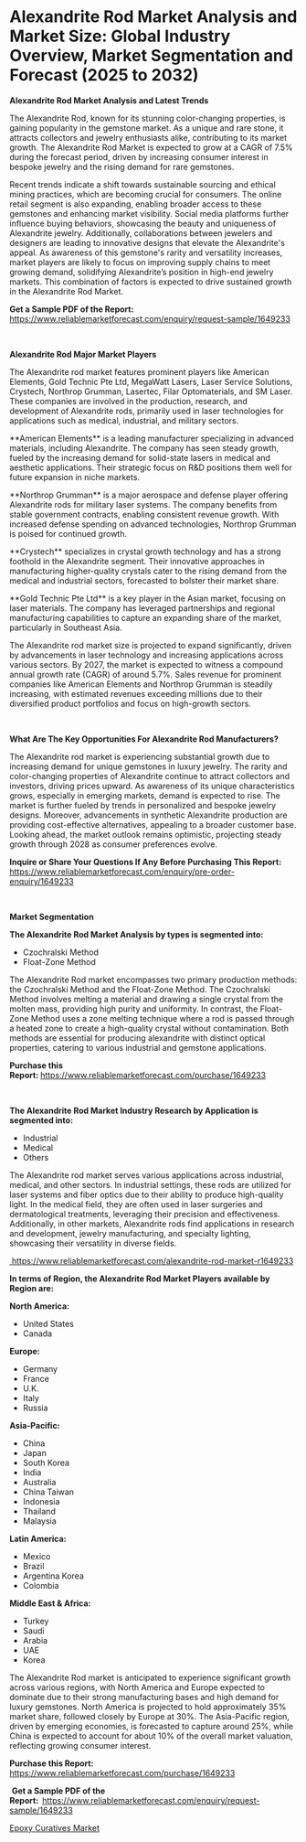 <p><h1>Alexandrite Rod Market Analysis and Market Size: Global Industry Overview, Market Segmentation and Forecast (2025 to 2032)</h1></p><p><strong>Alexandrite Rod Market Analysis and Latest Trends</strong></p>
<p><p>The Alexandrite Rod, known for its stunning color-changing properties, is gaining popularity in the gemstone market. As a unique and rare stone, it attracts collectors and jewelry enthusiasts alike, contributing to its market growth. The Alexandrite Rod Market is expected to grow at a CAGR of 7.5% during the forecast period, driven by increasing consumer interest in bespoke jewelry and the rising demand for rare gemstones.</p><p>Recent trends indicate a shift towards sustainable sourcing and ethical mining practices, which are becoming crucial for consumers. The online retail segment is also expanding, enabling broader access to these gemstones and enhancing market visibility. Social media platforms further influence buying behaviors, showcasing the beauty and uniqueness of Alexandrite jewelry. Additionally, collaborations between jewelers and designers are leading to innovative designs that elevate the Alexandrite's appeal. As awareness of this gemstone's rarity and versatility increases, market players are likely to focus on improving supply chains to meet growing demand, solidifying Alexandrite’s position in high-end jewelry markets. This combination of factors is expected to drive sustained growth in the Alexandrite Rod Market.</p></p>
<p><strong>Get a Sample PDF of the Report:&nbsp;</strong> <a href="https://www.reliablemarketforecast.com/enquiry/request-sample/1649233?utm_campaign=2949&utm_medium=2&utm_source=Github&utm_content=ia&utm_term=01042025&utm_id=alexandrite-rod">https://www.reliablemarketforecast.com/enquiry/request-sample/1649233</a></p>
<p>&nbsp;</p>
<p><strong>Alexandrite Rod Major Market Players</strong></p>
<p><p>The Alexandrite rod market features prominent players like American Elements, Gold Technic Pte Ltd, MegaWatt Lasers, Laser Service Solutions, Crystech, Northrop Grumman, Lasertec, Filar Optomaterials, and SM Laser. These companies are involved in the production, research, and development of Alexandrite rods, primarily used in laser technologies for applications such as medical, industrial, and military sectors.</p><p>**American Elements** is a leading manufacturer specializing in advanced materials, including Alexandrite. The company has seen steady growth, fueled by the increasing demand for solid-state lasers in medical and aesthetic applications. Their strategic focus on R&D positions them well for future expansion in niche markets.</p><p>**Northrop Grumman** is a major aerospace and defense player offering Alexandrite rods for military laser systems. The company benefits from stable government contracts, enabling consistent revenue growth. With increased defense spending on advanced technologies, Northrop Grumman is poised for continued growth.</p><p>**Crystech** specializes in crystal growth technology and has a strong foothold in the Alexandrite segment. Their innovative approaches in manufacturing higher-quality crystals cater to the rising demand from the medical and industrial sectors, forecasted to bolster their market share.</p><p>**Gold Technic Pte Ltd** is a key player in the Asian market, focusing on laser materials. The company has leveraged partnerships and regional manufacturing capabilities to capture an expanding share of the market, particularly in Southeast Asia.</p><p>The Alexandrite rod market size is projected to expand significantly, driven by advancements in laser technology and increasing applications across various sectors. By 2027, the market is expected to witness a compound annual growth rate (CAGR) of around 5.7%. Sales revenue for prominent companies like American Elements and Northrop Grumman is steadily increasing, with estimated revenues exceeding millions due to their diversified product portfolios and focus on high-growth sectors.</p></p>
<p>&nbsp;</p>
<p><strong>What Are The Key Opportunities For Alexandrite Rod Manufacturers?</strong></p>
<p><p>The Alexandrite rod market is experiencing substantial growth due to increasing demand for unique gemstones in luxury jewelry. The rarity and color-changing properties of Alexandrite continue to attract collectors and investors, driving prices upward. As awareness of its unique characteristics grows, especially in emerging markets, demand is expected to rise. The market is further fueled by trends in personalized and bespoke jewelry designs. Moreover, advancements in synthetic Alexandrite production are providing cost-effective alternatives, appealing to a broader customer base. Looking ahead, the market outlook remains optimistic, projecting steady growth through 2028 as consumer preferences evolve.</p></p>
<p><strong>Inquire or Share Your Questions If Any Before Purchasing This Report:</strong> <a href="https://www.reliablemarketforecast.com/enquiry/pre-order-enquiry/1649233?utm_campaign=2949&utm_medium=2&utm_source=Github&utm_content=ia&utm_term=01042025&utm_id=alexandrite-rod">https://www.reliablemarketforecast.com/enquiry/pre-order-enquiry/1649233</a></p>
<p>&nbsp;</p>
<p><strong>Market Segmentation</strong></p>
<p><strong>The Alexandrite Rod Market Analysis by types is segmented into:</strong></p>
<p><ul><li>Czochralski Method</li><li>Float-Zone Method</li></ul></p>
<p><p>The Alexandrite Rod market encompasses two primary production methods: the Czochralski Method and the Float-Zone Method. The Czochralski Method involves melting a material and drawing a single crystal from the molten mass, providing high purity and uniformity. In contrast, the Float-Zone Method uses a zone melting technique where a rod is passed through a heated zone to create a high-quality crystal without contamination. Both methods are essential for producing alexandrite with distinct optical properties, catering to various industrial and gemstone applications.</p></p>
<p><strong>Purchase this Report:&nbsp;</strong><a href="https://www.reliablemarketforecast.com/purchase/1649233?utm_campaign=2949&utm_medium=2&utm_source=Github&utm_content=ia&utm_term=01042025&utm_id=alexandrite-rod">https://www.reliablemarketforecast.com/purchase/1649233</a></p>
<p>&nbsp;</p>
<p><strong>The Alexandrite Rod Market Industry Research by Application is segmented into:</strong></p>
<p><ul><li>Industrial</li><li>Medical</li><li>Others</li></ul></p>
<p><p>The Alexandrite rod market serves various applications across industrial, medical, and other sectors. In industrial settings, these rods are utilized for laser systems and fiber optics due to their ability to produce high-quality light. In the medical field, they are often used in laser surgeries and dermatological treatments, leveraging their precision and effectiveness. Additionally, in other markets, Alexandrite rods find applications in research and development, jewelry manufacturing, and specialty lighting, showcasing their versatility in diverse fields.</p></p>
<p><a href="https://www.reliablemarketforecast.com/alexandrite-rod-market-r1649233?utm_campaign=2949&utm_medium=2&utm_source=Github&utm_content=ia&utm_term=01042025&utm_id=alexandrite-rod">&nbsp;https://www.reliablemarketforecast.com/alexandrite-rod-market-r1649233</a></p>
<p><strong>In terms of Region, the Alexandrite Rod Market Players available by Region are:</strong></p>
<p>
    <p> <strong> North America: </strong>
        <ul>
            <li>United States</li>
            <li>Canada</li>
        </ul>
        </p> 
    <p> <strong> Europe: </strong>
        <ul>
            <li>Germany</li>
            <li>France</li>
            <li>U.K.</li>
            <li>Italy</li>
            <li>Russia</li>
        </ul>
        </p> 
    <p> <strong> Asia-Pacific: </strong>
        <ul>
            <li>China</li>
            <li>Japan</li>
            <li>South Korea</li>
            <li>India</li>
            <li>Australia</li>
            <li>China Taiwan</li>
            <li>Indonesia</li>
            <li>Thailand</li>
            <li>Malaysia</li>
        </ul>
        </p> 
    <p> <strong> Latin America: </strong>
        <ul>
            <li>Mexico</li>
            <li>Brazil</li>
            <li>Argentina Korea</li>
            <li>Colombia</li>
        </ul>
        </p> 
    <p> <strong> Middle East & Africa: </strong>
        <ul>
            <li>Turkey</li>
            <li>Saudi</li>
            <li>Arabia</li>
            <li>UAE</li>
            <li>Korea</li>
        </ul>
    </p>
    </p>
<p><p>The Alexandrite Rod market is anticipated to experience significant growth across various regions, with North America and Europe expected to dominate due to their strong manufacturing bases and high demand for luxury gemstones. North America is projected to hold approximately 35% market share, followed closely by Europe at 30%. The Asia-Pacific region, driven by emerging economies, is forecasted to capture around 25%, while China is expected to account for about 10% of the overall market valuation, reflecting growing consumer interest.</p></p>
<p><strong>Purchase this Report: </strong><a href="https://www.reliablemarketforecast.com/purchase/1649233?utm_campaign=2949&utm_medium=2&utm_source=Github&utm_content=ia&utm_term=01042025&utm_id=alexandrite-rod">https://www.reliablemarketforecast.com/purchase/1649233</a></p>
<p>&nbsp;<strong>Get a Sample PDF of the Report:&nbsp;&nbsp;</strong><a href="https://www.reliablemarketforecast.com/enquiry/request-sample/1649233?utm_campaign=2949&utm_medium=2&utm_source=Github&utm_content=ia&utm_term=01042025&utm_id=alexandrite-rod">https://www.reliablemarketforecast.com/enquiry/request-sample/1649233</a></p>
<p><strong></strong></p>
<p><p><a href="https://github.com/tumacaakesha78/Market-Research-Report-List-1/blob/main/epoxy-curatives-market.md?utm_campaign=2949&utm_medium=2&utm_source=Github&utm_content=ia&utm_term=01042025&utm_id=alexandrite-rod">Epoxy Curatives Market</a></p></p>